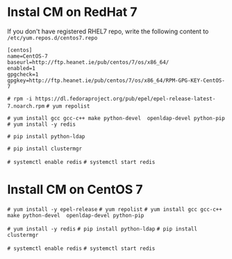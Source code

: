 # Instal CM on RedHat 7


If you don't have registered RHEL7 repo, write the following content to `/etc/yum.repos.d/centos7.repo`

```
[centos]
name=CentOS-7
baseurl=http://ftp.heanet.ie/pub/centos/7/os/x86_64/
enabled=1
gpgcheck=1
gpgkey=http://ftp.heanet.ie/pub/centos/7/os/x86_64/RPM-GPG-KEY-CentOS-7

```


`# rpm -i https://dl.fedoraproject.org/pub/epel/epel-release-latest-7.noarch.rpm`
`# yum repolist`

`# yum install gcc gcc-c++ make python-devel  openldap-devel python-pip`
`# yum install -y redis`

`# pip install python-ldap`

`# pip install clustermgr`

`# systemctl enable redis`
`# systemctl start redis`


# Install CM on CentOS 7

`# yum install -y epel-release`
`# yum repolist`
`# yum install gcc gcc-c++ make python-devel  openldap-devel python-pip`

`# yum install -y redis`
`# pip install python-ldap`
`# pip install clustermgr`

`# systemctl enable redis`
`# systemctl start redis`